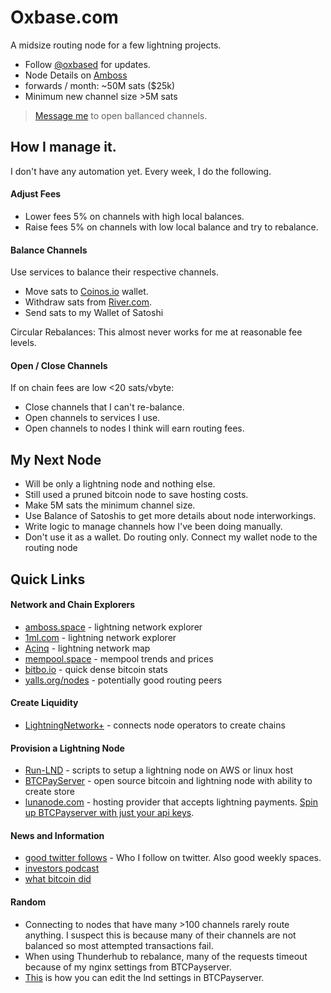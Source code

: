 # Oxbase.com
A midsize routing node for a few lightning projects. 

- Follow [@oxbased](https://twitter.com/oxbased) for updates. 
- Node Details on [Amboss](https://amboss.space/node/025176c4be908ee06946c27991949391e50af961328469772dd04aead0f951f1cd)
- forwards / month: ~50M sats ($25k)
- Minimum new channel size >5M sats

> [Message me](https://twitter.com/oxbased) to open ballanced channels.



## How I manage it.

I don't have any automation yet. Every week, I do the following.

#### Adjust Fees
- Lower fees 5% on channels with high local balances.
- Raise fees 5% on channels with low local balance and try to rebalance.


#### Balance Channels
Use services to balance their respective channels.

- Move sats to [Coinos.io](http://coinos.io) wallet.
- Withdraw sats from [River.com](https://river.com/signup?r=3ZWPWH7X).
- Send sats to my Wallet of Satoshi

Circular Rebalances: This almost never works for me at reasonable fee levels.


#### Open / Close Channels 
If on chain fees are low <20 sats/vbyte:

- Close channels that I can't re-balance.
- Open channels to services I use.
- Open channels to nodes I think will earn routing fees.



## My Next Node

- Will be only a lightning node and nothing else.
- Still used a pruned bitcoin node to save hosting costs.
- Make 5M sats the minimum channel size. 
- Use Balance of Satoshis to get more details about node interworkings. 
- Write logic to manage channels how I've been doing manually.
- Don't use it as a wallet. Do routing only. Connect my wallet node to the routing node




## Quick Links

#### Network and Chain Explorers

* [amboss.space](https://amboss.space) - lightning network explorer
* [1ml.com](https://1ml.com/) - lightning network explorer
* [Acinq](https://explorer.acinq.co/) - lightning network map
* [mempool.space](https://mempool.space/) - mempool trends and prices
* [bitbo.io](https://bitbo.io/) - quick dense bitcoin stats
* [yalls.org/nodes](https://yalls.org/nodes/) - potentially good routing peers

#### Create Liquidity
* [LightningNetwork+](https://lightningnetwork.plus/swaps/338) - connects node operators to create chains

#### Provision a Lightning Node 
* [Run-LND](https://run-lnd.readthedocs.io/en/latest/) - scripts to setup a lightning node on AWS or linux host
* [BTCPayServer](https://btcpayserver.org/) - open source bitcoin and lightning node with ability to create store
* [lunanode.com](https://www.lunanode.com/) - hosting provider that accepts lightning payments. [Spin up BTCPayserver with just your api keys](https://docs.btcpayserver.org/LunaNodeWebDeployment/).

#### News and Information
* [good twitter follows](https://twitter.com/oxbased/following) - Who I follow on twitter. Also good weekly spaces.
* [investors podcast](https://www.theinvestorspodcast.com/bitcoin-fundamentals/)
* [what bitcoin did](https://www.whatbitcoindid.com/)

#### Random
- Connecting to nodes that have many >100 channels rarely route anything. I suspect this is because many of their channels are not balanced so most attempted transactions fail.
- When using Thunderhub to rebalance, many of the requests timeout because of my nginx settings from BTCPayserver.
- [This](https://github.com/btcpayserver/btcpayserver/discussions/2651#discussioncomment-957878) is how you can edit the lnd settings in BTCPayserver.